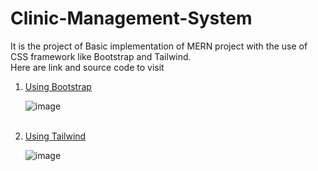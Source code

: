 # Clinic-Management-System
It is the project of Basic implementation of MERN project with the use of CSS framework like Bootstrap and Tailwind.<br>
Here are link and source code to visit
<ol>
<li>
   <a href="https://github.com/Abhishek182005/Clinic-Management-System/tree/main/CM-BOOTSTRAP">Using Bootstrap</a>
  <br>
  
  ![image](https://github.com/user-attachments/assets/4bacdfce-b6c0-4c86-ab15-eae60b9c4219)
  </li>
  <br>
<li>
    <a href="https://github.com/Abhishek182005/Clinic-Management-System/tree/main/CM-TAILWIND">Using Tailwind</a>
  <br>
  
  ![image](https://github.com/user-attachments/assets/d40b57dc-cb94-4759-8438-7fc8aa4dfa96)
  </li>
  <br>

</ol>
